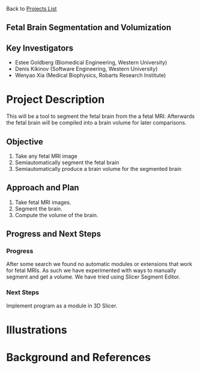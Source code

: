 Back to [Projects List](../../README.md#ProjectsList)

## Fetal Brain Segmentation and Volumization    

## Key Investigators
- Estee Goldberg (Biomedical Engineering, Western University)
- Denis Kikinov (Software Engineering, Western University) 
- Wenyao Xia (Medical Biophysics, Robarts Research Institute) 


# Project Description
<!-- Add a short paragraph describing the project. --> 
This will be a tool to segment the fetal brain from the a fetal MRI. Afterwards the fetal brain will be compiled into a brain volume for later comparisons.


## Objective

1. Take any fetal MRI image
1. Semiautomatically segment the fetal brain
1. Semiautomatically produce a brain volume for the segmented brain 

## Approach and Plan

1. Take fetal MRI images.
1. Segment the brain.
1. Compute the volume of the brain.

## Progress and Next Steps

<!--Describe progress and next steps in a few bullet points as you are making progress.-->
### Progress

After some search we found no automatic modules or extensions that work for fetal MRIs. As such we have experimented with ways to manually segment and get a volume. We have tried using Slicer Segment Editor. 


### Next Steps

Implement program as a module in 3D Slicer. 

# Illustrations

<!--Due to the secrecy of the fetal MRI images, the following artistic representations have been created.-->
<!--Add pictures and links to videos that demonstrate what has been accomplished.-->

<!--![Description of picture](Example2.jpg)-->
<!--![Some more images](Example2.jpg)-->

# Background and References

<!--Use this space for information that may help people better understand your project, like links to papers, source code, or data.-->

<!-- - Source code: https://github.com/YourUser/YourRepository-->
<!-- - Documentation: https://link.to.docs
- Test data: https://link.to.test.data
-->
